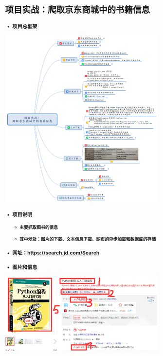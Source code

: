 # 项目实战：爬取京东商城中的书籍信息

- ### 项目总框架
![项目需求分析.png](https://github.com/GoFisher/jdspider/raw/master/scrapy爬虫/res/project.png)

- ### 项目说明
    - #### **主要抓取图书的信息**
    - #### **其中涉及：图片的下载、文本信息下载、网页的异步加载和数据库的存储**

- ### 网址：https://search.jd.com/Search
- ### 图片和信息
![图片信息.png](https://github.com/GoFisher/jdspider/raw/master/scrapy爬虫/res/info.png)
